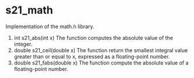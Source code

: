 # s21_math
  Implementation of the math.h library.

  01. int s21_abs(int x)
    The function computes the absolute value of the integer.
  05. double s21_ceil(double x)
    The function return the smallest integral value greater than or equal to x,
    expressed as a floating-point number.  
  08. double s21_fabs(double x)
    The function compute the absolute value of a floating-point number.

